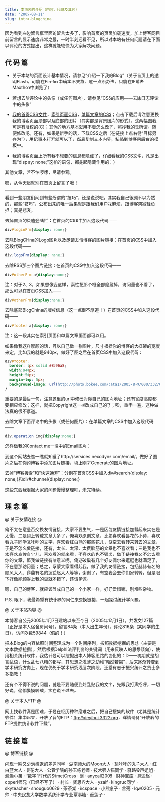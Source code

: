 ```yaml
---
title: 本博客的介绍（内容、代码及其它）
date: '2005-08-11'
slug: intro-blogchina
---
```


因为看到左边留言框里面的留言太多了，影响首页的页面加载速度，加上博客网目前留言的显示速度非常之慢，一时半刻还看不见，所以对本站有任何问题请在下面以评论的方式提出，这样就能较快为大家解决问题。

## 代 码 篇

- 关于本站的页面设计基本情况，请参见“介绍一下我的Blog”（关于首页上的透明Flash，可能在Firefox中确实不支持，这一点没办法，只能在IE或者Maxthon中浏览了）

- 若想去除评论中的头像（或任何图片），请参见“CSS的应用——去除日志评论中的头像”

- [我的首页CSS文件](http://xieyihui.blogchina.com/default.css)，[索引页面CSS](http://xieyihui.blogchina.com/catalog.css)，[单篇文章的CSS](http://xieyihui.blogchina.com/diary.css)；点击下载后请注意更换我的博客页面顶部以及底部的图片（其实都是背景图片的形式），这两幅图我可是有版权的(C)；其他的地方基本就用不着怎么改了，照抄我的无所谓。随便修改吧。还有，如果是新手的话，下载CSS之后（在链接上点右键“目标另存为”），用记事本打开就可以了，然后复制文本内容，粘贴到博客网后台的模板中。

- 我的博客页面上所有我不想要的信息都隐藏了，仔细看我的CSS文件，凡是出现“display: none;”这样的语句，都是起隐藏作用的：）

其他文章，若不怕啰嗦，尽请参观。

嗯，从今天起就别在首页上留言了哦！

---

看到一些朋友们问到有些所谓的“技巧”，还是说说吧，其实我自己很颇不以为然的，那些“技巧”，公布出来的唯一后果就是跟我们用户找麻烦，跟博客网减轻负担；真是悲哀。

去掉首页的快速登陆栏：在首页的CSS中加入这段代码——

```css
div#loginFrm{display: none;}
```

去除BlogChina的Logo图片以及邀请友情博客的图片链接：在首页的CSS中加入这段代码——

```css
div.logoFrm{display: none;}
```

去除RSS那三个图片链接：在首页的CSS中加入这段代码——

```css
div#otherFrm a{display:none;}
```

注：对于2、3，如果想像我这样，索性把那个框全部隐藏掉，访问量也不看了，那么可以在首页CSS加入——

```css
div#otherFrm{display:none;}
```

去除底部BlogChina的版权信息（这一点很不厚道！）在首页的CSS中加入这段代码——

```css
div#footer a{display: none;}
```

注：这一段其实在索引页面和单篇文章里面都可以用。

如果像我这样厚颜的话，可以自己做一张图片，尺寸根据你的博客的大框架的宽度来定，比如我的就是940px，做好了图之后在首页CSS中加入这段代码：

```css
div#footer{
  border: 1px solid #8a96a8; 
  width:940px;
  height:50px;
  margin-top: 5px; 
  background-image: url(http://photo.bokee.com/data1/2005-8-9/000/332/072/77978/77978.jpg);
}
```

重要的是最后一句，注意这里的url中修改为你自己的图片地址；还有宽度高度都要相应修改；这样，就把Copyright这一栏改成自己的了；唉，重申一遍，这种做法真的很不厚道。

去除文章下面评论中的头像（或任何图片）：在单篇文章的CSS中加入这段代码——

```css
div.operation img{display:none;}
```

怎样做我的Contact me一栏中的Email图片：

到这个网站去瞧一瞧就知道了http://services.nexodyne.com/email/，做好了图片之后在你的博客中添加图片链接，填上刚才Generate的图片地址。

去掉“博客搜索”和“快速通道”：分别在首页CSS中加入div#search{display: none;}和div#chunnel{display: none;}

这些东西我根据大家的问题慢慢整理吧，未完待续。

## 理 念 篇

@ 关于友情连接 @

俺不太在意是否交换友情链接，大家不要生气，一是因为友情链接加载起来实在是太慢，二是网上转载文章太多了，俺喜欢原创文章，比如喜欢看昙花的小诗，喜欢看丸子同学瓦咔咔的文字，喜欢看红白蓝的那些花儿，没空去看转来转去的文章，于是不怎么做链接，还有，太长、太深、太费脑筋的文章也不喜欢看；三是我也不太喜欢宣传自个儿，喜欢看的就来看，不喜欢的也不强求，做了链接我又不怎么看你的文章，那我做链接有啥意义呢，俺这破巢有几个好友偶尔来逛逛也就满足了，不在意那访问量；总之，承蒙大家看得起我，做了我的友情链接，包括赫赫有名的顺风大人、鼎鼎有名的逍遥赵大人等等，谢谢了，有空我会去你们家转转，但是眼下好像能顾得上我的巢就不错了，还请见谅。

嗯，自己的博客，就应该当成自己的一个小家一样，好好爱惜嘛，别堆些杂物。

P.S. 眼下，我最希望有统计界的同仁来交换链接，一起探讨统计学问题。

@ 关于本站内容 @

本博客自公元2005年1月7日建站以来至今日（2005年12月1日），共发文127篇（正好是本人宿舍房间号），留言84条（本人出生年份），评论816条（某同学的生日），访问次数59844（假的！）

把本Blog的内容依照时间整理成为一个时间序列，按照数据挖掘的思想（主要是文本数据挖掘），然后根据Delphi法评判出的关键词（用来反映人的思想倾向），使用相关统计软件，我估计是可以挖掘出本人博客思路的变化的：D——初期就是胡言乱语，什么乱七八糟的都写，其思想之浅薄之幼稚“昭然若揭”，后来逐渐转变到学术研究方向上，现在仍处于学术研究浅层次阶段，还望有志于振兴统计之贤士多多指教！

还有个不得不说的问题，就是不要随便到处乱贴我的文字，先跟我打声招呼，一切好说，偷偷摸摸转载，实在说不过去。

@ 关于本人FTP @

网上找软件真是困难，于是在经历种种磨难之后，把自己搜集的软件（尤其是统计软件）集中起来，开放了我的FTP：<ftp://xieyihui.3322.org>，详情请见“开放我的FTP提供统计软件下载”。

## 链 接 篇

@ 博客链接 @

闪现一瞬又匆匆撤退的差差同学 · 湖南师大的Moon大人 · 瓦咔咔的丸子大人 · 红白蓝大人 · 昙花大人 · 公管学院的孙玉栋老师 · 技术强人猫同学 · 驿路铃声姐姐 ·  灏灏小弟 · “数字”时代的StimetCross ·  澜 · anycall2008 · 财神宝库 · 逍遥赵 · cpperl师兄（已经不写了） · 村长 · 贤思齐大人 · yzaif · kingruc同学 · skyteacher · shouguo0629 · 茶茶棠 · ircspace · 小熊崽子 · 言殇 · lqw0205 · 元帅 · 中央民族大学数学系统计学专业覃事灿 · 垂莲子 ·
